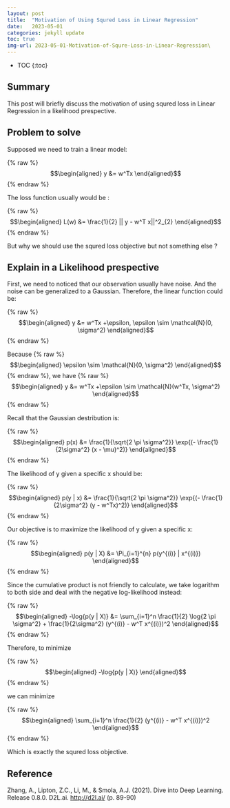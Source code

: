 ```yaml
---
layout: post
title:  "Motivation of Using Squred Loss in Linear Regression"
date:   2023-05-01
categories: jekyll update
toc: true
img-url: 2023-05-01-Motivation-of-Squre-Loss-in-Linear-Regression\
---
```



* TOC
{:toc}

## Summary

This post will briefly discuss the motivation of using squred loss
in Linear Regression in a likelihood prespective. 

## Problem to solve

Supposed we need to train a linear model:

{% raw %}
$$\begin{aligned}
y &=  w^Tx
\end{aligned}$$
{% endraw %}

The loss function usually would be :

{% raw %}
$$\begin{aligned}
L(w) &=  \frac{1}{2} || y - w^T x||^2_{2}
\end{aligned}$$
{% endraw %}

But why we should use the squred loss objective but not something else ?

## Explain in a Likelihood prespective

First, we need to noticed that our observation usually have noise.
And the noise can be generalized to a Gaussian.
Therefore, the linear function could be:

{% raw %}
$$\begin{aligned}
y &=  w^Tx +\epsilon, \epsilon \sim \mathcal{N}(0, \sigma^2)
\end{aligned}$$
{% endraw %}


Because {% raw %}
$$\begin{aligned} \epsilon \sim \mathcal{N}(0, \sigma^2)
\end{aligned}$$
{% endraw %}, we have {% raw %}
$$\begin{aligned}
y &=  w^Tx +\epsilon  \sim \mathcal{N}(w^Tx, \sigma^2)
\end{aligned}$$
{% endraw %}


Recall that the Gaussian destribution is:

{% raw %}
$$\begin{aligned}
p(x) &= \frac{1}{\sqrt{2 \pi \sigma^2}} \exp{(- \frac{1}{2\sigma^2} (x - \mu)^2)}
\end{aligned}$$
{% endraw %}

The likelihood of y given a specific x should be:

{% raw %}
$$\begin{aligned}
p(y | x) &= \frac{1}{\sqrt{2 \pi \sigma^2}} \exp{(- \frac{1}{2\sigma^2} (y - w^Tx)^2)}
\end{aligned}$$
{% endraw %}

Our objective is to maximize the likelihood of y given a specific x:

{% raw %}
$$\begin{aligned}
p(y | X) &= \Pi_{i=1}^{n} p(y^{(i)} | x^{(i)})
\end{aligned}$$
{% endraw %}

Since the cumulative product is not friendly to calculate,
we take logarithm to both side and deal with the negative log-likelihood instead:

{% raw %}
$$\begin{aligned}
-\log{p(y | X)} &= \sum_{i=1}^n \frac{1}{2} \log{2 \pi \sigma^2} + \frac{1}{2\sigma^2} (y^{(i)} - w^T x^{(i)})^2
\end{aligned}$$
{% endraw %}


Therefore, to minimize

{% raw %}
$$\begin{aligned}
-\log{p(y | X)} 
\end{aligned}$$
{% endraw %}

we can minimize

{% raw %}
$$\begin{aligned}
\sum_{i=1}^n \frac{1}{2} (y^{(i)} - w^T x^{(i)})^2
\end{aligned}$$
{% endraw %}


Which is exactly the squred loss objective.

## Reference

Zhang, A., Lipton, Z.C., Li, M., & Smola, A.J. (2021). Dive into Deep Learning. Release 0.8.0. D2L.ai. http://d2l.ai/
(p. 89-90)